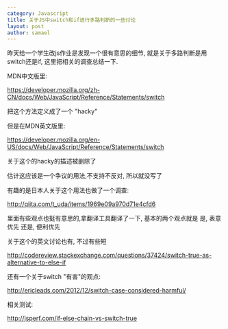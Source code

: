 ```yaml
---
category: Javascript
title: 关于JS中switch和if进行多路判断的一些讨论
layout: post
author: samael
---
```


昨天给一个学生改js作业是发现一个很有意思的细节, 就是关于多路判断是用switch还是if, 这里把相关的调查总结一下.

MDN中文版里:

<https://developer.mozilla.org/zh-CN/docs/Web/JavaScript/Reference/Statements/switch>

把这个方法定义成了一个 "hacky"

但是在MDN英文版里:

<https://developer.mozilla.org/en-US/docs/Web/JavaScript/Reference/Statements/switch>

关于这个的hacky的描述被删除了

估计这应该是一个争议的用法,不支持不反对, 所以就没写了

有趣的是日本人关于这个用法也做了一个调查:

<http://qiita.com/t_uda/items/1969e09a970d71e4cfd6>

里面有些观点也挺有意思的,拿翻译工具翻译了一下, 基本的两个观点就是
是, 表意优先
还是, 便利优先

关于这个的英文讨论也有, 不过有些短

<http://codereview.stackexchange.com/questions/37424/switch-true-as-alternative-to-else-if>

还有一个关于switch "有害"的观点:

<http://ericleads.com/2012/12/switch-case-considered-harmful/>

相关测试:

<http://jsperf.com/if-else-chain-vs-switch-true>

